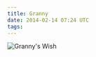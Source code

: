 ```yaml
---
title: Granny
date: 2014-02-14 07:24 UTC
tags:
---
```

<img src="/images/Granny's-wish-ManVsMagic.png" alt="Granny's Wish" />